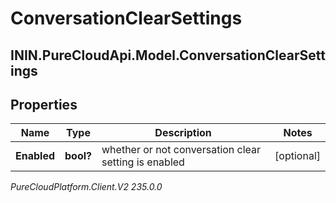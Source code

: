 # ConversationClearSettings

## ININ.PureCloudApi.Model.ConversationClearSettings

## Properties

|Name | Type | Description | Notes|
|------------ | ------------- | ------------- | -------------|
| **Enabled** | **bool?** | whether or not conversation clear setting is enabled | [optional] |



_PureCloudPlatform.Client.V2 235.0.0_
